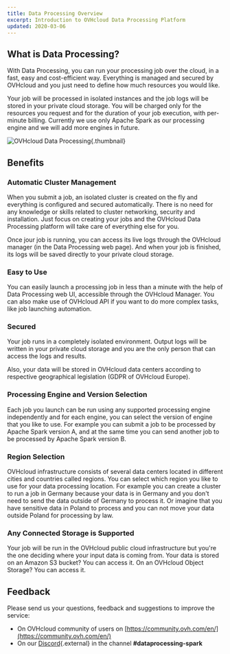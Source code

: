 ```yaml
---
title: Data Processing Overview
excerpt: Introduction to OVHcloud Data Processing Platform
updated: 2020-03-06
---
```


## What is Data Processing?

With Data Processing, you can run your processing job over the cloud, in a fast, easy and cost-efficient way. Everything is managed and secured by OVHcloud and you just need to define how much resources you would like. 

Your job will be processed in isolated instances and the job logs will be stored in your private cloud storage. You will be charged only for the resources you request and for the duration of your job execution, with per-minute billing. Currently we use only Apache Spark as our processing engine and we will add more engines in future. 

![OVHcloud Data Processing](DataProcessingIntroduction4.jpeg){.thumbnail}

## Benefits

### Automatic Cluster Management

When you submit a job, an isolated cluster is created on the fly and everything is configured and secured automatically. There is no need for any knowledge or skills related to cluster networking, security and installation. Just focus on creating your jobs and the OVHcloud Data Processing platform will take care of everything else for you.

Once jour job is running, you can access its live logs through the OVHcloud manager (in the Data Processing web page). And when your job is finished, its logs will be saved directly to your private cloud storage. 

### Easy to Use

You can easily launch a processing job in less than a minute with the help of Data Processing web UI, accessible through the OVHcloud Manager. You can also make use of OVHcloud API if you want to do more complex tasks, like job launching automation.

### Secured 

Your job runs in a completely isolated environment. Output logs will be written in your private cloud storage and you are the only person that can access the logs and results. 

Also, your data will be stored in OVHcloud data centers according to respective geographical legislation (GDPR of OVHcloud Europe).

### Processing Engine and Version Selection 

Each job you launch can be run using any supported processing engine independently and for each engine, you can select the version of engine that you like to use. For example you can submit a job to be processed by Apache Spark version A, and at the same time you can send another job to be processed by Apache Spark version B. 

### Region Selection 

OVHcloud infrastructure consists of several data centers located in different cities and countries called regions. You can select which region you like to use for your data processing location. For example you can create a cluster to run a job in Germany because your data is in Germany and you don't need to send the data outside of Germany to process it. Or imagine that you have sensitive data in Poland to process and you can not move your data outside Poland for processing by law.  

### Any Connected Storage is Supported

Your job will be run in the OVHcloud public cloud infrastructure but you're the one deciding where your input data is coming from. Your data is stored on an Amazon S3 bucket? You can access it. On an OVHcloud Object Storage? You can access it.

## Feedback
Please send us your questions, feedback and suggestions to improve the service: 

- On OVHcloud community of users on [https://community.ovh.com/en/](https://community.ovh.com/en/)
- On our [Discord](https://discord.gg/VVvZg8NCQM){.external} in the channel **#dataprocessing-spark**

